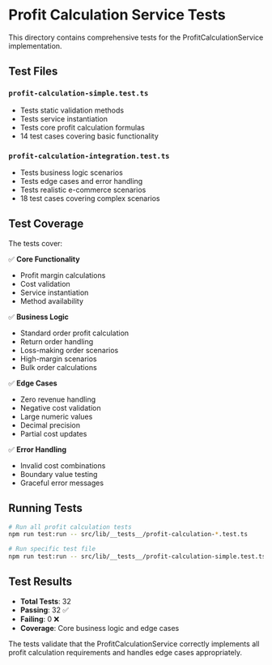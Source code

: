 # Profit Calculation Service Tests

This directory contains comprehensive tests for the ProfitCalculationService implementation.

## Test Files

### `profit-calculation-simple.test.ts`
- Tests static validation methods
- Tests service instantiation
- Tests core profit calculation formulas
- 14 test cases covering basic functionality

### `profit-calculation-integration.test.ts`
- Tests business logic scenarios
- Tests edge cases and error handling
- Tests realistic e-commerce scenarios
- 18 test cases covering complex scenarios

## Test Coverage

The tests cover:

✅ **Core Functionality**
- Profit margin calculations
- Cost validation
- Service instantiation
- Method availability

✅ **Business Logic**
- Standard order profit calculation
- Return order handling
- Loss-making order scenarios
- High-margin scenarios
- Bulk order calculations

✅ **Edge Cases**
- Zero revenue handling
- Negative cost validation
- Large numeric values
- Decimal precision
- Partial cost updates

✅ **Error Handling**
- Invalid cost combinations
- Boundary value testing
- Graceful error messages

## Running Tests

```bash
# Run all profit calculation tests
npm run test:run -- src/lib/__tests__/profit-calculation-*.test.ts

# Run specific test file
npm run test:run -- src/lib/__tests__/profit-calculation-simple.test.ts
```

## Test Results

- **Total Tests**: 32
- **Passing**: 32 ✅
- **Failing**: 0 ❌
- **Coverage**: Core business logic and edge cases

The tests validate that the ProfitCalculationService correctly implements all profit calculation requirements and handles edge cases appropriately.